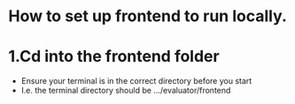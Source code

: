 # How to set up frontend to run locally.

# 1.Cd into the frontend folder
- Ensure your terminal is in the correct directory before you start
- I.e. the terminal directory should be .../evaluator/frontend